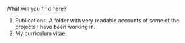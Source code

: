 What will you find here?

1. Publications: A folder with very readable accounts of some of the projects I have been working in.
2. My curriculum vitae.
